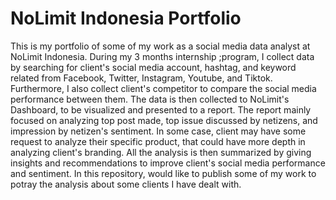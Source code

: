 # NoLimit Indonesia Portfolio
This is my portfolio of some of my work as a social media data analyst at NoLimit Indonesia. During my 3 months internship ;program, I collect data by searching for client's social media account, hashtag, and keyword related from Facebook, Twitter, Instagram, Youtube, and Tiktok. Furthermore, I also collect client's competitor to compare the social media performance between them. The data is then collected to NoLimit's Dashboard, to be visualized and presented to a report. The report mainly focused on analyzing top post made, top issue discussed by netizens, and impression by netizen's sentiment. In some case, client may have some request to analyze their specific product, that could have more depth in analyzing client's branding. All the analysis is then summarized by giving insights and recommendations to improve client's social media performance and sentiment. In this repository,  would like to publish some of my work to potray the analysis about some clients I have dealt with.
